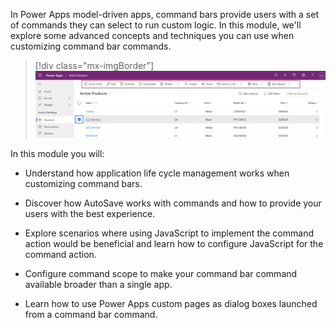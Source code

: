 In Power Apps model-driven apps, command bars provide users with a set of commands they can select to run custom logic. In this module, we'll explore some advanced concepts and techniques you can use when customizing command bar commands.

> [!div class="mx-imgBorder"]
> [![Screenshot of the Power Apps command bar.](../media/command-bar.png)](../media/command-bar.png#lightbox)

In this module you will:

-   Understand how application life cycle management works when customizing command bars.

-   Discover how AutoSave works with commands and how to provide your users with the best experience.

-   Explore scenarios where using JavaScript to implement the command action would be beneficial and learn how to configure JavaScript for the command action.

-   Configure command scope to make your command bar command available broader than a single app.

-   Learn how to use Power Apps custom pages as dialog boxes launched from a command bar command.
